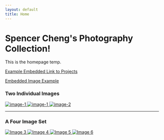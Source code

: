 ```yaml
---
layout: default
title: Home
---
```


# Spencer Cheng's Photography Collection!

This is the homepage temp. 

[Example Embedded Link to Projects](/projects)

<a href="images/moon.jpg" data-lightbox="moon-1" data-title="Temp Caption">Embedded Image Example</a>

### Two Individual Images

<a href="images/moon.jpg" data-lightbox="example-1">
  <img src="http://lokeshdhakar.com/projects/lightbox2/images/thumb-1.jpg" alt="image-1" />
</a>
<a href="http://lokeshdhakar.com/projects/lightbox2/images/image-1.jpg" data-lightbox="example-1">
  <img src="http://lokeshdhakar.com/projects/lightbox2/images/thumb-1.jpg" alt="image-1" />
</a>
<a href="http://lokeshdhakar.com/projects/lightbox2/images/image-2.jpg" data-lightbox="example-2" data-title="Optional caption.">
  <img src="http://lokeshdhakar.com/projects/lightbox2/images/thumb-2.jpg" alt="image-2" />
</a>

---

### A Four Image Set

<a href="http://lokeshdhakar.com/projects/lightbox2/images/image-3.jpg" data-lightbox="example-set" data-title="Click the right half of the image to move forward.">
  <img src="http://lokeshdhakar.com/projects/lightbox2/images/thumb-3.jpg" alt="Image 3" />
</a>
<a href="http://lokeshdhakar.com/projects/lightbox2/images/image-4.jpg" data-lightbox="example-set" data-title="Or press the right arrow on your keyboard.">
  <img src="http://lokeshdhakar.com/projects/lightbox2/images/thumb-4.jpg" alt="Image 4" />
</a>
<a href="http://lokeshdhakar.com/projects/lightbox2/images/image-5.jpg" data-lightbox="example-set" data-title="The next image in the set is preloaded as you're viewing.">
  <img src="http://lokeshdhakar.com/projects/lightbox2/images/thumb-5.jpg" alt="Image 5" />
</a>
<a href="http://lokeshdhakar.com/projects/lightbox2/images/image-6.jpg" data-lightbox="example-set" data-title="Click anywhere outside the image or the X to the right to close.">
  <img src="http://lokeshdhakar.com/projects/lightbox2/images/thumb-6.jpg" alt="Image 6" />
</a>